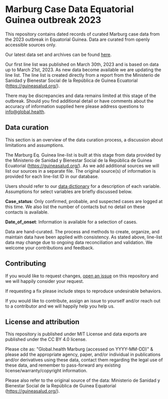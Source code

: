 # Marburg Case Data Equatorial Guinea outbreak 2023

This repository contains dated records of curated Marburg case data from the 2023 outbreak in Equatorial Guinea. Data are curated from openly accessible sources only.

Our latest data set and archives can be found [here](https://3mmuwilir3.execute-api.eu-central-1.amazonaws.com/web).

Our first line list was published on March 30th, 2023 and is based on data up to March 21st, 2023. As new data become available we are updating the line list. The line list is created directly from a report from the Ministerio de Sanidad y Bienestar Social de la República de Guinea Ecuatorial (https://guineasalud.org/).

There may be discrepancies and data remains limited at this stage of the outbreak. Should you find additional detail or have comments about the accuracy of information supplied here please address questions to info@global.health.

## Data curation
This section is an overview of the data curation process, a discussion about limitations and assumptions.

The Marburg Eq. Guinea line-list is built at this stage from data provided by the Ministerio de Sanidad y Bienestar Social de la República de Guinea Ecuatorial (https://guineasalud.org/). As we add additional sources we will list our sources in a separate file. The original source(s) of information is provided for each line-list ID in our database.

Users should refer to our [data dictionary](data_dictionary.yml) for a description of each variable. Assumptions for select variables are briefly discussed below.

**Case_status**: Only confirmed, probable, and suspected cases are logged at this time. We also list the number of contacts but no detail on these contacts is available. 

**Date_of_onset**: Information is  available for a selection of cases.

Data are hand-curated. The process and methods to create, organize, and maintain data have been applied with consistency. As stated above, line-list data may change due to ongoing data reconciliation and validation. We welcome your contributions and feedback.

## Contributing

If you would like to request changes, [open an issue](https://github.com/globaldothealth/Marburg/issues/new) on this repository and we will happily consider your request. 

If requesting a fix please include steps to reproduce undesirable behaviors.

If you would like to contribute, assign an issue to yourself and/or reach out to a contributor and we will happily help you help us.

## License and attribution

This repository is published under MIT License and data exports are published under the CC BY 4.0 license. 

Please cite as: "Global.health Marburg (accessed on YYYY-MM-DD)" & please add the appropriate agency, paper, and/or individual in publications and/or derivatives using these data, contact them regarding the legal use of these data, and remember to pass-forward any existing license/warranty/copyright information.

Please also refer to the original source of the data: Ministerio de Sanidad y Bienestar Social de la República de Guinea Equatorial (https://guineasalud.org/).
